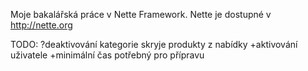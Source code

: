 Moje bakalářská práce v Nette Framework. Nette je dostupné v http://nette.org

TODO:
?deaktivování kategorie skryje produkty z nabídky
+aktivování uživatele
+minimální čas potřebný pro přípravu

